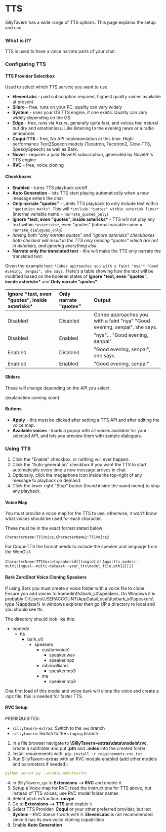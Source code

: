 # TTS

SillyTavern has a wide range of TTS options. This page explains the setup and use.

### What is it?

TTS is used to have a voice narrate parts of your chat.

### Configuring TTS

#### TTS Provider Selectbox

Used to select which TTS service you want to use.

- **ElevenLabs** - paid subscription required, highest quality voices available at present.
- **Silero** - free, runs on your PC, quality can vary widely
- **System** - uses your OS TTS engine, if one exists. Quality can vary widely depending on the OS.
- **Edge** - free, runs via Azure, generally quite fast, and voices feel natural but dry and emotionless. Like listening to the evening news or a radio announcer.
- **Coqui-TTS** - free, No API Implementation at this time. High-performance Text2Speech models (Tacotron, Tacotron2, Glow-TTS, SpeedySpeech) as well as Bark.
- **Novel** - requires a paid NovelAI subscription, generated by NovelAI's TTS engine
- **RVC** - free, voice cloning

#### Checkboxes

- **Enabled** - turns TTS playback on/off
- **Auto Generation** - lets TTS start playing automatically when a new message enters the chat
- **Only narrate "quotes"** - Limits TTS playback to only include text within `"quotation marks"`. This will `*include "quotes" within asterisk lines*` (internal variable name = `narrate_quoted_only`)
- **Ignore \*text, even "quotes", inside asterisks\*** - TTS will not play any text within `*asterisks*`, even "quotes" (internal variable name = `narrate_dialogues_only`)
- *having both "only narrate quotes" and "ignore asterisks" checkboxes both checked will result in the TTS only reading "quotes" which are not in asterisks, and ignoring everything else.*
- **Narrate only the translated text** - this will make the TTS only narrate the translated text.

Given the example text: `*Cohee approaches you with a faint "nya"* "Good evening, senpai", she says.`
Here's a table showing how the text will be modified based on the boolean states of **Ignore \*text, even "quotes", inside asterisks\*** and **Only narrate "quotes"**:

| **Ignore \*text, even "quotes", inside asterisks\*** 	| **Only narrate "quotes"**	| **Output**                                                                   |
| :---------------------------------------------------- | :------------------------ | :--------------------------------------------------------------------------- | 
| Disabled                                              |	Disabled	                 | Cohee approaches you with a faint "nya" "Good evening, senpai", she says.    |
| Disabled                                              | Enabled	                  | "nya"... "Good evening, senpai"                                              |
| Enabled	                                              | Disabled	                 | "Good evening, senpai", she says.                                            |
| Enabled	                                              | Enabled	                  | "Good evening, senpai"                                                       |

#### Sliders

These will change depending on the API you select.

(explanation coming soon)

#### Buttons

- **Apply** - this must be clicked after setting a TTS API and after editing the voice map.
- **Available voices** - loads a popup with all voices available for your selected API, and lets you preview them with sample dialogues.

### Using TTS

1. Click the "Enable" checkbox, or nothing will ever happen.
2. Click the "Auto-generation" checkbox if you want the TTS to start automatically every time a new message arrives in chat.
3. Optionally, click the megaphone icon inside the top-right of any message to playback on demand.
4. Click the lower right "Stop" button (found inside the wand menu) to stop any playback.

#### Voice Map

You must provide a voice map for the TTS to use, otherwise, it won't know what voices should be used for each character.

These must be in the exact format stated below:

`CharacterName:TTSVoice,CharacterName2:TTSVoice2`

For Coqui-TTS the format needs to include the speaker and language from the WebGUI:

`CharacterName:TTSVoice[speakerid][langid]`
 or
`Aqua:tts_models--multilingual--multi-dataset--your_tts\model_file.pth[2][1]`

#### Bark ZeroShot Voice Cloning Speakers

If using Bark you must create a voice folder with a voice file to clone. Ensure you add voices to homedir\tts\bark_v0\speakers\. On Windows it is probably C:\Users\USERACCOUNT\AppData\Local\tts\bark_v0\speakers\ type %appdata% in windows explorer then go UP a directory to local and you should see tts.

The directory should look like this:
- homedir
  - tts
    - bark_v0
      - speakers
        - customvoice1
          - speaker.wav
          - speaker.npz
        - robinwilliams
          - speaker.mp3
        - me
          - speaker.mp3

One first load of this model and voice bark will clone the voice and create a .npz file, this is needed for faster TTS.

#### RVC Setup

PREREQUISITES:

- `sillytavern-extras`: Switch to the `neo` branch
- `sillytavern`: Switch to the `staging` branch

1. In a file browser navigate to **\SillyTavern-extras\data\models\rvc**, create a subfolder and put **.pth** and **.index** into the created folder
2. Install requirements with: `pip install -r requirements-rvc.txt`
3. Run SillyTavern-extras with an RVC module enabled (add other models and parameters if needed):
```yaml
python server.py --enable-modules=rvc
```
4. In SillyTavern, go to **Extensions --> RVC** and enable it
5. Setup a Voice map for RVC: read the instructions for TTS above, but instead of TTS voices, use RVC model folder names
6. Select pitch extraction: **rmvpe**
7. Go to **Extensions --> TTS** and enable it
8. Select TTS Provider: **Coqui** or your other preferred provider, but not **System** - RVC doesn't work with it. **ElevenLabs** is not recommended since it has its own voice cloning capabilities
9. Enable **Auto Generation**
